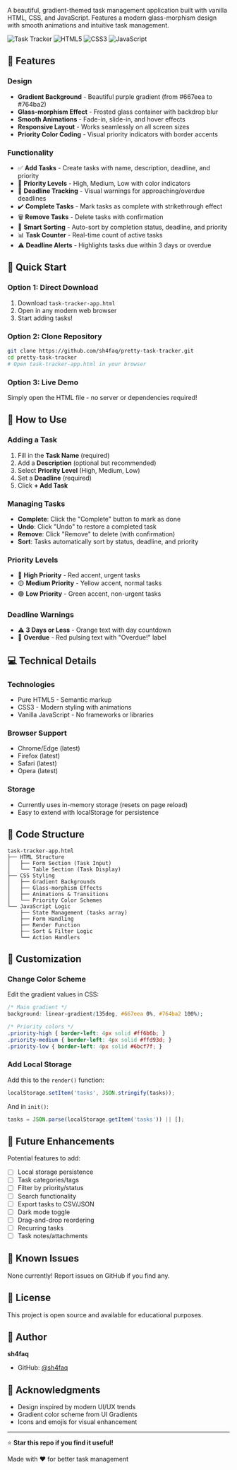A beautiful, gradient-themed task management application built with vanilla HTML, CSS, and JavaScript. Features a modern glass-morphism design with smooth animations and intuitive task management.

![Task Tracker](https://img.shields.io/badge/Status-Active-success)
![HTML5](https://img.shields.io/badge/HTML5-E34F26?logo=html5&logoColor=white)
![CSS3](https://img.shields.io/badge/CSS3-1572B6?logo=css3&logoColor=white)
![JavaScript](https://img.shields.io/badge/JavaScript-F7DF1E?logo=javascript&logoColor=black)

## 🎨 Features

### Design
- **Gradient Background** - Beautiful purple gradient (from #667eea to #764ba2)
- **Glass-morphism Effect** - Frosted glass container with backdrop blur
- **Smooth Animations** - Fade-in, slide-in, and hover effects
- **Responsive Layout** - Works seamlessly on all screen sizes
- **Priority Color Coding** - Visual priority indicators with border accents

### Functionality
- ✅ **Add Tasks** - Create tasks with name, description, deadline, and priority
- 🎯 **Priority Levels** - High, Medium, Low with color indicators
- 📅 **Deadline Tracking** - Visual warnings for approaching/overdue deadlines
- ✔️ **Complete Tasks** - Mark tasks as complete with strikethrough effect
- 🗑️ **Remove Tasks** - Delete tasks with confirmation
- 🔢 **Smart Sorting** - Auto-sort by completion status, deadline, and priority
- 📊 **Task Counter** - Real-time count of active tasks
- ⚠️ **Deadline Alerts** - Highlights tasks due within 3 days or overdue

## 🚀 Quick Start

### Option 1: Direct Download
1. Download `task-tracker-app.html`
2. Open in any modern web browser
3. Start adding tasks!

### Option 2: Clone Repository
```bash
git clone https://github.com/sh4faq/pretty-task-tracker.git
cd pretty-task-tracker
# Open task-tracker-app.html in your browser
```

### Option 3: Live Demo
Simply open the HTML file - no server or dependencies required!

## 📖 How to Use

### Adding a Task
1. Fill in the **Task Name** (required)
2. Add a **Description** (optional but recommended)
3. Select **Priority Level** (High, Medium, Low)
4. Set a **Deadline** (required)
5. Click **+ Add Task**

### Managing Tasks
- **Complete**: Click the \"Complete\" button to mark as done
- **Undo**: Click \"Undo\" to restore a completed task
- **Remove**: Click \"Remove\" to delete (with confirmation)
- **Sort**: Tasks automatically sort by status, deadline, and priority

### Priority Levels
- 🔴 **High Priority** - Red accent, urgent tasks
- 🟡 **Medium Priority** - Yellow accent, normal tasks
- 🟢 **Low Priority** - Green accent, non-urgent tasks

### Deadline Warnings
- ⚠️ **3 Days or Less** - Orange text with day countdown
- 🚨 **Overdue** - Red pulsing text with \"Overdue!\" label

## 💻 Technical Details

### Technologies
- Pure HTML5 - Semantic markup
- CSS3 - Modern styling with animations
- Vanilla JavaScript - No frameworks or libraries

### Browser Support
- Chrome/Edge (latest)
- Firefox (latest)
- Safari (latest)
- Opera (latest)

### Storage
- Currently uses in-memory storage (resets on page reload)
- Easy to extend with localStorage for persistence

## 🎯 Code Structure

```
task-tracker-app.html
├── HTML Structure
│   ├── Form Section (Task Input)
│   └── Table Section (Task Display)
├── CSS Styling
│   ├── Gradient Backgrounds
│   ├── Glass-morphism Effects
│   ├── Animations & Transitions
│   └── Priority Color Schemes
└── JavaScript Logic
    ├── State Management (tasks array)
    ├── Form Handling
    ├── Render Function
    ├── Sort & Filter Logic
    └── Action Handlers
```

## 🔧 Customization

### Change Color Scheme
Edit the gradient values in CSS:
```css
/* Main gradient */
background: linear-gradient(135deg, #667eea 0%, #764ba2 100%);

/* Priority colors */
.priority-high { border-left: 4px solid #ff6b6b; }
.priority-medium { border-left: 4px solid #ffd93d; }
.priority-low { border-left: 4px solid #6bcf7f; }
```

### Add Local Storage
Add this to the `render()` function:
```javascript
localStorage.setItem('tasks', JSON.stringify(tasks));
```

And in `init()`:
```javascript
tasks = JSON.parse(localStorage.getItem('tasks')) || [];
```

## 📝 Future Enhancements

Potential features to add:
- [ ] Local storage persistence
- [ ] Task categories/tags
- [ ] Filter by priority/status
- [ ] Search functionality
- [ ] Export tasks to CSV/JSON
- [ ] Dark mode toggle
- [ ] Drag-and-drop reordering
- [ ] Recurring tasks
- [ ] Task notes/attachments

## 🐛 Known Issues

None currently! Report issues on GitHub if you find any.

## 📄 License

This project is open source and available for educational purposes.

## 👤 Author

**sh4faq**
- GitHub: [@sh4faq](https://github.com/sh4faq)

## 🙏 Acknowledgments

- Design inspired by modern UI/UX trends
- Gradient color scheme from UI Gradients
- Icons and emojis for visual enhancement

---

⭐ **Star this repo if you find it useful!**

Made with ❤️ for better task management